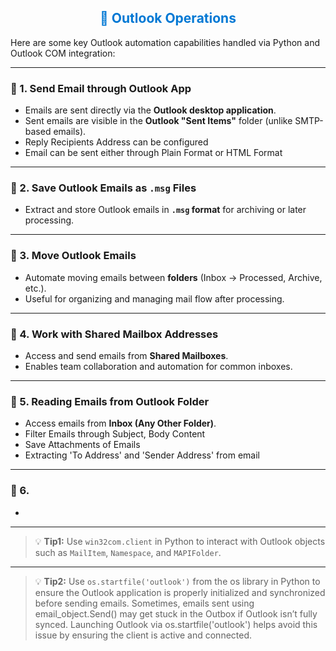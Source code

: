 <h2 align="center" style="color:#0078D4;">📧 Outlook Operations</h2>

Here are some key Outlook automation capabilities handled via Python and Outlook COM integration:

---

### 📨 1. Send Email through Outlook App
- Emails are sent directly via the **Outlook desktop application**.
- Sent emails are visible in the **Outlook "Sent Items"** folder (unlike SMTP-based emails).
- Reply Recipients Address can be configured
- Email can be sent either through Plain Format or HTML Format

---

### 💾 2. Save Outlook Emails as `.msg` Files
- Extract and store Outlook emails in **`.msg` format** for archiving or later processing.

---

### 📂 3. Move Outlook Emails
- Automate moving emails between **folders** (Inbox → Processed, Archive, etc.).
- Useful for organizing and managing mail flow after processing.

---

### 👥 4. Work with Shared Mailbox Addresses
- Access and send emails from **Shared Mailboxes**.
- Enables team collaboration and automation for common inboxes.

---

### 👥 5. Reading Emails from Outlook Folder 
- Access emails from **Inbox (Any Other Folder)**.
- Filter Emails through Subject, Body Content
- Save Attachments of Emails 
- Extracting 'To Address' and 'Sender Address' from email

---

### 👥 6. 
- 

---

> 💡 **Tip1:** Use `win32com.client` in Python to interact with Outlook objects such as `MailItem`, `Namespace`, and `MAPIFolder`.

---

> 💡 **Tip2:** Use `os.startfile('outlook')` from the os library in Python to ensure the Outlook application is properly initialized and synchronized before sending emails. Sometimes, emails sent using email_object.Send() may get stuck in the Outbox if Outlook isn’t fully synced. Launching Outlook via os.startfile('outlook') helps avoid this issue by ensuring the client is active and connected.


